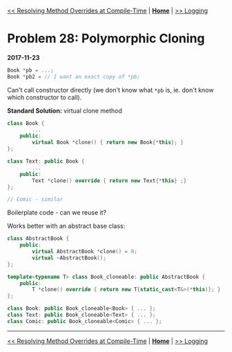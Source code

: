 [<< Resolving Method Overrides at Compile-Time](./problem_28.md) | [**Home**](../README.md) | [>> Logging](./problem_29.md)

# Problem 28: Polymorphic Cloning
**2017-11-23**

```C++
Book *pb = ...;
Book *pb2 = // I want an exact copy of *pb;
```

Can't call constructor directly (we don't know what `*pb` is, ie. don't know which constructor to call).

**Standard Solution:** virtual clone method

```C++
class Book {
        ...
    public:
        virtual Book *clone() { return new Book{*this}; }
};

class Text: public Book {
        ...
    public:
        Text *clone() override { return new Text{*this} ;}
};

// Comic - similar
```

Boilerplate code - can we reuse it?

Works better with an abstract base class:

```C++
class AbstractBook {
    public:
        virtual AbstractBook *clone() = 0;
        virtual ~AbstractBook();
};

template<typename T> class Book_cloneable: public AbstractBook {
    public:
        T *clone() override { return new T{static_cast<T&>(*this)}; }
};

class Book: public Book_cloneable<Book> { ... };
class Text: public Book_cloneable<Text> { ... };
class Comic: public Book_cloneable<Comic> { ... };
```

---
[<< Resolving Method Overrides at Compile-Time](./problem_28.md) | [**Home**](../README.md) | [>> Logging](./problem_29.md)